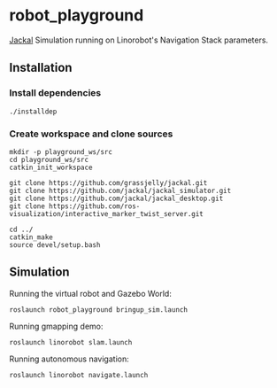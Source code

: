 # robot_playground
 [Jackal](https://www.clearpathrobotics.com/jackal-small-unmanned-ground-vehicle/) Simulation running on Linorobot's Navigation Stack parameters.

## Installation

### Install dependencies

    ./installdep

### Create workspace and clone sources

    mkdir -p playground_ws/src
    cd playground_ws/src
    catkin_init_workspace

    git clone https://github.com/grassjelly/jackal.git
    git clone https://github.com/jackal/jackal_simulator.git
    git clone https://github.com/jackal/jackal_desktop.git
    git clone https://github.com/ros-visualization/interactive_marker_twist_server.git

    cd ../
    catkin_make
    source devel/setup.bash

## Simulation

Running the virtual robot and Gazebo World:

    roslaunch robot_playground bringup_sim.launch

Running gmapping demo:

    roslaunch linorobot slam.launch

Running autonomous navigation:

    roslaunch linorobot navigate.launch

